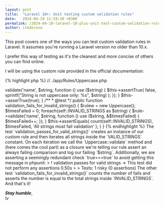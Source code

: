 ```yaml
---
layout: post
title:  "Laravel 10+: Unit testing custom validation rules"
date:   2024-04-19 11:59:10 +0300
permalink: /2024-04-19-laravel-10-plus-unit-test-custom-validation-rule
author: itodorova
---
```


This post covers one of the ways you can test custom validation rules in Laravel. It assumes you're running a Laravel version no older than 10.x. 

I prefer this way of testing as it's the cleanest and more concise of others you can find online.

I will be using the custom rule provided in the official documentation:

{% highlight php %}
// ./app/Rules/Uppercase.php
<?php
 
namespace App\Rules;
 
use Closure;
use Illuminate\Contracts\Validation\ValidationRule;
 
class Uppercase implements ValidationRule
{
    /**
     * Run the validation rule.
     */
    public function validate(string $attribute, mixed $value, Closure $fail): void
    {
        if (strtoupper($value) !== $value) {
            $fail('The :attribute must be uppercase.');
        }
    }
}
```
{% endhighlight %}

This is a very simple and straightforward rule that tests a field to see if it contains only uppecase letters. It doesn't take into account any other data in the request (or elsewhere). If you've worked with older Laravel versions, you will notice that the old `passes` and `message` have been replaced by a single `validate()` method's that doesn't return anything (but voidness).

A test class for the code above looks like this:

{% highlight php %}
// ./tests/Unit/Rules/Uppercase.php

<?php

namespace Tests\Unit\Rules;

use Tests\TestCase;
use App\Rules\Uppercase;

class UppercaseTest extends TestCase {

    const VALID_STRINGS = [
        'I1M UP3RC4SE',
        'I AM UPPERCASE',
        '0TH3R_UPP3RC4S3'
    ];

    const INVALID_STRINGS = [
        'I MiGhT BE UPP3R',
        'bUt I am Not'
    ];

    /**
    * @test
    */
    public function validation_passes_for_valid_strings() {
        $rulew = new Uppercase();
        
        foreach(self::VALID_STRINGS as $string) {
            $rule->validate('name', $string, function () use ($string) {
                $this->assertTrue(
                    false,
                    sprintf("String is not uppercase only: %s", $string)
                );
            });
        }

        $this->asserTrue(true);
    }

    /**
    * @test
    */
    public function validation_fails_for_invalid_strings() {
        $rulew = new Uppercase();
        $timesFailed = 0;

        foreach(self::INVALID_STRINGS as $string) {
            $rule->validate('name', $string, function () use ($string, &$timesFailed) {
                $timesFailed++;
            });
        }

        $this->assertEquals(
            count(self::INVALID_STRINGS),
            $timesFailed,
            'All strings must fail validation'
        );
    } 
}

{% endhighlight %}

The test `validation_passes_for_valid_strings()` creates an instance of our custom rule and then iterates all strings inside the `VALID_STRINGS` constant. On each iteration we call the `Uppercase::validate` method and (here comes the cool part) as a closure we're telling our rule assert an always failing comparison and log our failing `$string`.

Additionally, we are asserting a seemingly redundant check `true===true` to avoid getting this message in phpunit:

> ! validation passes for valid strings → This test did not perform any assertions  0.50s  
>
>  Tests:    1 risky (0 assertions)

The other test `validation_fails_for_invalid_strings()` counts the number of fails and asserts the number is equal to the total strings inside `INVALID_STRINGS`.

And that's it!

<p class="text-right">
<strong><em>Stay humble</em></strong>,<br/>
<em>Iv</em>
</p>